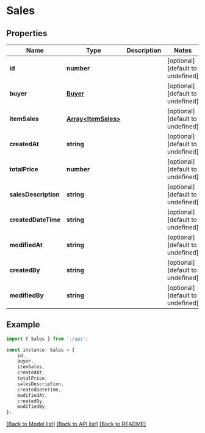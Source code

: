 # Sales


## Properties

Name | Type | Description | Notes
------------ | ------------- | ------------- | -------------
**id** | **number** |  | [optional] [default to undefined]
**buyer** | [**Buyer**](Buyer.md) |  | [optional] [default to undefined]
**itemSales** | [**Array&lt;ItemSales&gt;**](ItemSales.md) |  | [optional] [default to undefined]
**createdAt** | **string** |  | [optional] [default to undefined]
**totalPrice** | **number** |  | [optional] [default to undefined]
**salesDescription** | **string** |  | [optional] [default to undefined]
**createdDateTime** | **string** |  | [optional] [default to undefined]
**modifiedAt** | **string** |  | [optional] [default to undefined]
**createdBy** | **string** |  | [optional] [default to undefined]
**modifiedBy** | **string** |  | [optional] [default to undefined]

## Example

```typescript
import { Sales } from './api';

const instance: Sales = {
    id,
    buyer,
    itemSales,
    createdAt,
    totalPrice,
    salesDescription,
    createdDateTime,
    modifiedAt,
    createdBy,
    modifiedBy,
};
```

[[Back to Model list]](../README.md#documentation-for-models) [[Back to API list]](../README.md#documentation-for-api-endpoints) [[Back to README]](../README.md)
